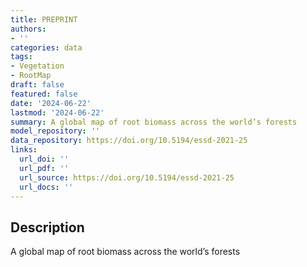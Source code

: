 ```yaml
---
title: PREPRINT
authors:
- ''
categories: data
tags:
- Vegetation
- RootMap
draft: false
featured: false
date: '2024-06-22'
lastmod: '2024-06-22'
summary: A global map of root biomass across the world’s forests
model_repository: ''
data_repository: https://doi.org/10.5194/essd-2021-25
links:
  url_doi: ''
  url_pdf: ''
  url_source: https://doi.org/10.5194/essd-2021-25
  url_docs: ''
---
```


## Description

A global map of root biomass across the world’s forests

